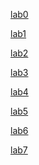 [lab0](https://github.com/rivertale/nycu-osc-2025/tree/lab0)

[lab1](https://github.com/rivertale/nycu-osc-2025/tree/lab1)

[lab2](https://github.com/rivertale/nycu-osc-2025/tree/lab2)

[lab3]()

[lab4]()

[lab5]()

[lab6]()

[lab7]()

